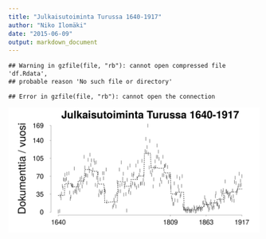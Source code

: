 ```yaml
---
title: "Julkaisutoiminta Turussa 1640-1917"
author: "Niko Ilomäki"
date: "2015-06-09"
output: markdown_document
---
```





```
## Warning in gzfile(file, "rb"): cannot open compressed file 'df.Rdata',
## probable reason 'No such file or directory'
```

```
## Error in gzfile(file, "rb"): cannot open the connection
```

![plot of chunk Turku](figure/Turku-1.png) 


